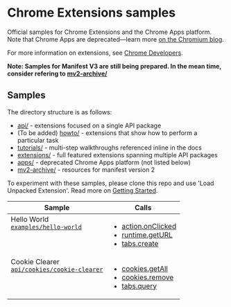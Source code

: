 # Chrome Extensions samples

Official samples for Chrome Extensions and the Chrome Apps platform.
Note that Chrome Apps are deprecated—learn more [on the Chromium blog](https://blog.chromium.org/2020/08/changes-to-chrome-app-support-timeline.html).

For more information on extensions, see [Chrome Developers](https://developer.chrome.com).

**Note: Samples for Manifest V3 are still being prepared. In the mean time, consider refering to [mv2-archive/](mv2-archive/)**

## Samples

The directory structure is as follows:

* [api/](api/) - extensions focused on a single API package
* (To be added) [howto/](howto/) - extensions that show how to perform a particular task
* [tutorials/](tutorials/) - multi-step walkthroughs referenced inline in the docs
* [extensions/](extensions/) - full featured extensions spanning multiple API packages
* [apps/](apps/) - deprecated Chrome Apps platform (not listed below)
* [mv2-archive/](mv2-archive/) - resources for manifest version 2

To experiment with these samples, please clone this repo and use 'Load Unpacked Extension'.
Read more on [Getting Started](https://developer.chrome.com/extensions/getstarted).

<table>
  <thead>
    <tr>
      <th>Sample</th>
      <th>Calls</th>
    </tr>
  </thead>
  <tbody>
    <tr>
      <td style="vertical-align:top;">
        Hello World <br>
        <a href="examples/hello-world"><code>examples/hello-world</code></a>
      </td>
      <td  style="vertical-align:top;">
        <ul>
          <li><a href="https://developer.chrome.com/docs/extensions/reference/action/#event-onClicked">action.onClicked</a></li>
          <li><a href="https://developer.chrome.com/docs/extensions/reference/runtime/#method-getURL">runtime.getURL</a></li>
          <li><a href="https://developer.chrome.com/docs/extensions/reference/tabs/#method-create">tabs.create</a></li>
        </ul>
      </td>
    </tr>
    <tr>
      <td style="vertical-align:top;">
        Cookie Clearer <br>
        <a href="api/cookies/cookie-clearer"><code>api/cookies/cookie-clearer</code></a>
      </td>
      <td  style="vertical-align:top;">
        <ul>
          <li><a href="https://developer.chrome.com/docs/extensions/reference/cookies/#method-getAll">cookies.getAll</a></li>
          <li><a href="https://developer.chrome.com/docs/extensions/reference/cookies/#method-remove">cookies.remove</a></li>
          <li><a href="https://developer.chrome.com/docs/extensions/reference/tabs/#method-query">tabs.query</a></li>
        </ul>
      </td>
    </tr>
  </tbody>
</table>
